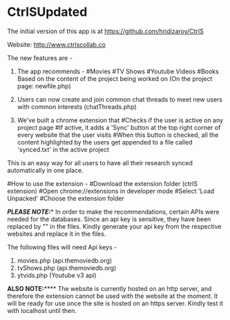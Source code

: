 # CtrlSUpdated

The initial version of this app is at https://github.com/hridizaroy/CtrlS

Website: http://www.ctrlscollab.co

The new features are -

1. The app recommends -
  #Movies
  #TV Shows
  #Youtube Videos
  #Books
  Based on the content of the project being worked on (On the project page: newfile.php)
  
2. Users can now create and join common chat threads to meet new users with common interests (chatThreads.php)

3. We've built a chrome extension that
  #Checks if the user is active on any project page
  #If active, it adds a 'Sync' button at the top right corner of every website that the user visits
  #When this button is checked, all the content highlighted by the users get appended to a file called 'synced.txt' in the active project
  
  This is an easy way for all users to have all their research synced automatically in one place.
  
  #How to use the extension - 
    #Download the extension folder (ctrlS extension)
    #Open chrome://extensions in developer mode
    #Select 'Load Unpacked'
    #Choose the extension folder
  
*********PLEASE NOTE:**********
In order to make the recommendations, certain APIs were needed for the databases. Since an api key is sensitive, they have been replaced by "<YOUR API KEY>" in the files. Kindly generate your api key from the respective websites and replace it in the files.

The following files will need Api keys -
1. movies.php (api.themoviedb.org)
2. tvShows.php (api.themoviedb.org)
3. ytvids.php (Youtube v3 api)

********ALSO NOTE:************
The website is currently hosted on an http server, and therefore the extension cannot be used with the website at the moment. It will be ready for use once the site is hosted on an https server. Kindly test it with localhost until then.
